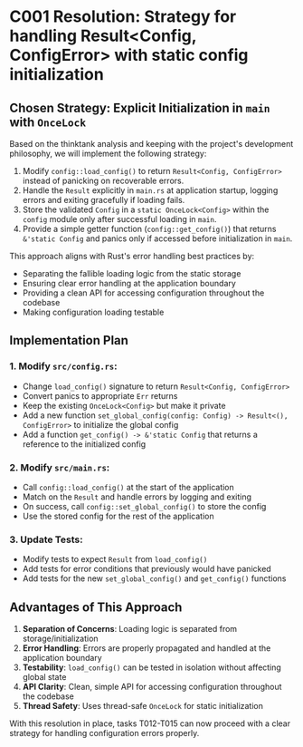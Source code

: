 # C001 Resolution: Strategy for handling Result<Config, ConfigError> with static config initialization

## Chosen Strategy: Explicit Initialization in `main` with `OnceLock`

Based on the thinktank analysis and keeping with the project's development philosophy, we will implement the following strategy:

1. Modify `config::load_config()` to return `Result<Config, ConfigError>` instead of panicking on recoverable errors.
2. Handle the `Result` explicitly in `main.rs` at application startup, logging errors and exiting gracefully if loading fails.
3. Store the validated `Config` in a `static OnceLock<Config>` within the `config` module only after successful loading in `main`.
4. Provide a simple getter function (`config::get_config()`) that returns `&'static Config` and panics only if accessed before initialization in `main`.

This approach aligns with Rust's error handling best practices by:
- Separating the fallible loading logic from the static storage
- Ensuring clear error handling at the application boundary
- Providing a clean API for accessing configuration throughout the codebase
- Making configuration loading testable

## Implementation Plan

### 1. Modify `src/config.rs`:

- Change `load_config()` signature to return `Result<Config, ConfigError>`
- Convert panics to appropriate `Err` returns
- Keep the existing `OnceLock<Config>` but make it private
- Add a new function `set_global_config(config: Config) -> Result<(), ConfigError>` to initialize the global config
- Add a function `get_config() -> &'static Config` that returns a reference to the initialized config

### 2. Modify `src/main.rs`:

- Call `config::load_config()` at the start of the application
- Match on the `Result` and handle errors by logging and exiting
- On success, call `config::set_global_config()` to store the config
- Use the stored config for the rest of the application

### 3. Update Tests:

- Modify tests to expect `Result` from `load_config()`
- Add tests for error conditions that previously would have panicked
- Add tests for the new `set_global_config()` and `get_config()` functions

## Advantages of This Approach

1. **Separation of Concerns**: Loading logic is separated from storage/initialization
2. **Error Handling**: Errors are properly propagated and handled at the application boundary
3. **Testability**: `load_config()` can be tested in isolation without affecting global state
4. **API Clarity**: Clean, simple API for accessing configuration throughout the codebase
5. **Thread Safety**: Uses thread-safe `OnceLock` for static initialization

With this resolution in place, tasks T012-T015 can now proceed with a clear strategy for handling configuration errors properly.